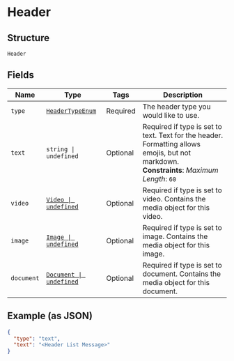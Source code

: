 
# Header

## Structure

`Header`

## Fields

| Name | Type | Tags | Description |
|  --- | --- | --- | --- |
| `type` | [`HeaderTypeEnum`](../../doc/models/header-type-enum.md) | Required | The header type you would like to use. |
| `text` | `string \| undefined` | Optional | Required if type is set to text. Text for the header. Formatting allows emojis, but not markdown.<br>**Constraints**: *Maximum Length*: `60` |
| `video` | [`Video \| undefined`](../../doc/models/video.md) | Optional | Required if type is set to video. Contains the media object for this video. |
| `image` | [`Image \| undefined`](../../doc/models/image.md) | Optional | Required if type is set to image. Contains the media object for this image. |
| `document` | [`Document \| undefined`](../../doc/models/document.md) | Optional | Required if type is set to document. Contains the media object for this document. |

## Example (as JSON)

```json
{
  "type": "text",
  "text": "<Header List Message>"
}
```

